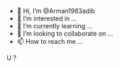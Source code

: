 - 👋 Hi, I’m @Arman1983adib
- 👀 I’m interested in ...
- 🌱 I’m currently learning ...
- 💞️ I’m looking to collaborate on ...
- 📫 How to reach me ...

<!---
Arman1983adib/Arman1983adib is a ✨ special ✨ repository because its `README.md` (this file) appears on your GitHub profile.
You can click the Preview link to take a look at your changes.
--->
U ?
